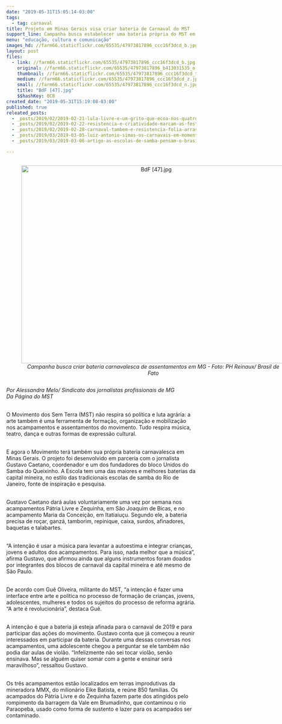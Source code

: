 ```yaml
---
date: "2019-05-31T15:05:14-03:00"
tags:
  - tag: carnaval
title: Projeto em Minas Gerais visa criar bateria de Carnaval do MST
support_line: Campanha busca estabelecer uma bateria própria do MST em Minas Gerais
menu: "educação, cultura e comunicação"
images_hd: //farm66.staticflickr.com/65535/47973817896_ccc16f3dcd_b.jpg
layout: post
files:
  - link: //farm66.staticflickr.com/65535/47973817896_ccc16f3dcd_b.jpg
    original: //farm66.staticflickr.com/65535/47973817896_b413031535_o.jpg
    thumbnail: //farm66.staticflickr.com/65535/47973817896_ccc16f3dcd_t.jpg
    medium: //farm66.staticflickr.com/65535/47973817896_ccc16f3dcd_z.jpg
    small: //farm66.staticflickr.com/65535/47973817896_ccc16f3dcd_n.jpg
    title: "BdF [47].jpg"
    $$hashKey: 0CB
created_date: "2019-05-31T15:19:08-03:00"
published: true
releated_posts:
  - _posts/2019/02/2019-02-21-lula-livre-e-um-grito-que-ecoa-nos-quatro-cantos-do-pais.md
  - _posts/2019/02/2019-02-22-resistencia-e-criatividade-marcam-as-festas-carnavalescas-do-povo-sem-terra-em-todo-o-pais.md
  - _posts/2019/02/2019-02-28-carnaval-tambem-e-resistencia-folia-arrasta-blocos-de-protestos-pelas-ruas-do-pais.md
  - _posts/2019/03/2019-03-05-luiz-antonio-simas-os-carnavais-em-momentos-de-crise-sao-mais-potentes.md
  - _posts/2019/03/2019-03-06-artigo-as-escolas-de-samba-pensam-o-brasil.md

---
```

<div style="text-align:center">
<figure class="image" style="display:inline-block"><img alt="BdF [47].jpg" height="525" src="//farm66.staticflickr.com/65535/47973817896_ccc16f3dcd_b.jpg" width="700" />
<figcaption><em>Campanha busca criar bateria carnavalesca de assentamentos em MG - Foto: PH Reinaux/ Brasil de Fato</em></figcaption>
</figure>
</div>

<p><em>Por Alessandra Melo/ Sindicato dos jornalistas profissionais de MG<br />
Da P&aacute;gina do MST</em><br />
&nbsp;</p>

<p>O Movimento dos Sem Terra (MST) n&atilde;o respira s&oacute; pol&iacute;tica e luta agr&aacute;ria: a arte tamb&eacute;m &eacute; uma ferramenta de forma&ccedil;&atilde;o, organiza&ccedil;&atilde;o e mobiliza&ccedil;&atilde;o nos acampamentos e assentamentos do movimento. Tudo respira m&uacute;sica, teatro, dan&ccedil;a e outras formas de express&atilde;o cultural.<br />
&nbsp;</p>

<p>E agora o Movimento ter&aacute; tamb&eacute;m sua pr&oacute;pria bateria carnavalesca em Minas Gerais. O projeto foi desenvolvido em parceria com o jornalista Gustavo Caetano, coordenador e um dos fundadores do bloco Unidos do Samba do Queixinho. A Escola tem uma das maiores e melhores baterias da capital mineira, no estilo das tradicionais escolas de samba do Rio de Janeiro, fonte de inspira&ccedil;&atilde;o e pesquisa.<br />
&nbsp;</p>

<p>Gustavo Caetano dar&aacute; aulas voluntariamente uma vez por semana nos acampamentos P&aacute;tria Livre e Zequinha, em S&atilde;o Joaquim de Bicas, e no acampamento Maria da Concei&ccedil;&atilde;o, em Itatiaiu&ccedil;u. Segundo ele, a bateria precisa de ro&ccedil;ar, ganz&aacute;, tamborim, repinique, caixa, surdos, afinadores, baquetas e talabartes.<br />
&nbsp;</p>

<p>&ldquo;A inten&ccedil;&atilde;o &eacute; usar a m&uacute;sica para levantar a autoestima e integrar crian&ccedil;as, jovens e adultos dos acampamentos. Para isso, nada melhor que a m&uacute;sica&rdquo;, afirma Gustavo, que afirmou ainda que alguns instrumentos foram doados por integrantes dos blocos de carnaval da capital mineira e at&eacute; mesmo de S&atilde;o Paulo.<br />
&nbsp;</p>

<p>De acordo com Gu&ecirc; Oliveira, militante do MST, &ldquo;a inten&ccedil;&atilde;o &eacute; fazer uma interface entre arte e pol&iacute;tica no processo de forma&ccedil;&atilde;o de crian&ccedil;as, jovens, adolescentes, mulheres e todos os sujeitos do processo de reforma agr&aacute;ria. &ldquo;A arte &eacute; revolucion&aacute;ria&rdquo;, destaca Gu&ecirc;.<br />
&nbsp;</p>

<p>A inten&ccedil;&atilde;o &eacute; que a bateria j&aacute; esteja afinada para o carnaval de 2019 e para participar das a&ccedil;&otilde;es do movimento. Gustavo conta que j&aacute; come&ccedil;ou a reunir interessados em participar da bateria. Durante uma dessas conversas nos acampamentos, uma adolescente chegou a perguntar se ele tamb&eacute;m n&atilde;o podia dar aulas de viol&atilde;o. &ldquo;Infelizmente n&atilde;o sei tocar viol&atilde;o, sen&atilde;o ensinava. Mas se algu&eacute;m quiser somar com a gente e ensinar ser&aacute; maravilhoso&rdquo;, ressaltou Gustavo.<br />
&nbsp;</p>

<p>Os tr&ecirc;s acampamentos est&atilde;o localizados em terras improdutivas da mineradora MMX, do milion&aacute;rio Eike Batista, e re&uacute;ne 850 fam&iacute;lias. Os acampados do P&aacute;tria Livre e do Zequinha fazem parte dos atingidos pelo rompimento da barragem da Vale em Brumadinho, que contaminou o rio Paraopeba, usado como forma de sustento e lazer para os acampados ser contaminado.&nbsp;<br />
&nbsp;</p>
